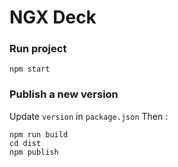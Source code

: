 # NGX Deck

### Run project

```
npm start
```

### Publish a new version

Update `version` in `package.json`
Then :
```
npm run build
cd dist
npm publish
```
